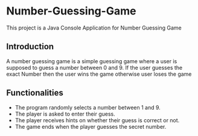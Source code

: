 # Number-Guessing-Game

This project is a Java Console Application for Number Guessing Game

## Introduction

A number guessing game is a simple guessing game where a user is supposed to guess a number between 0 and 9. If the user guesses the exact Number then the user wins the game otherwise user loses the game

## Functionalities

- The program randomly selects a number between 1 and 9.
- The player is asked to enter their guess.
- The player receives hints on whether their guess is correct or not.
- The game ends when the player guesses the secret number.
